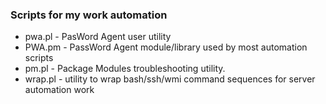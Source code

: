 ### Scripts for my work automation

- pwa.pl   - PasWord Agent user utility
- PWA.pm   - PassWord Agent module/library used by most automation scripts
- pm.pl    - Package Modules troubleshooting utility.
- wrap.pl  - utility to wrap bash/ssh/wmi command sequences for server automation work


